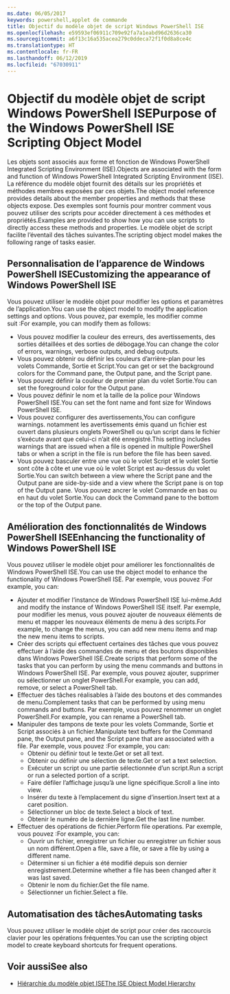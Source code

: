 ```yaml
---
ms.date: 06/05/2017
keywords: powershell,applet de commande
title: Objectif du modèle objet de script Windows PowerShell ISE
ms.openlocfilehash: e59593ef06911c709e92fa7a1eabd96d2636ca30
ms.sourcegitcommit: a6f13c16a535acea279c0ddeca72f1f0d8a8ce4c
ms.translationtype: HT
ms.contentlocale: fr-FR
ms.lasthandoff: 06/12/2019
ms.locfileid: "67030911"
---
```

# <a name="purpose-of-the-windows-powershell-ise-scripting-object-model"></a><span data-ttu-id="5cd30-103">Objectif du modèle objet de script Windows PowerShell ISE</span><span class="sxs-lookup"><span data-stu-id="5cd30-103">Purpose of the Windows PowerShell ISE Scripting Object Model</span></span>

<span data-ttu-id="5cd30-104">Les objets sont associés aux forme et fonction de Windows PowerShell Integrated Scripting Environment (ISE).</span><span class="sxs-lookup"><span data-stu-id="5cd30-104">Objects are associated with the form and function of Windows PowerShell Integrated Scripting Environment (ISE).</span></span> <span data-ttu-id="5cd30-105">La référence du modèle objet fournit des détails sur les propriétés et méthodes membres exposées par ces objets.</span><span class="sxs-lookup"><span data-stu-id="5cd30-105">The object model reference provides details about the member properties and methods that these objects expose.</span></span> <span data-ttu-id="5cd30-106">Des exemples sont fournis pour montrer comment vous pouvez utiliser des scripts pour accéder directement à ces méthodes et propriétés.</span><span class="sxs-lookup"><span data-stu-id="5cd30-106">Examples are provided to show how you can use scripts to directly access these methods and properties.</span></span> <span data-ttu-id="5cd30-107">Le modèle objet de script facilite l’éventail des tâches suivantes.</span><span class="sxs-lookup"><span data-stu-id="5cd30-107">The scripting object model makes the following range of tasks easier.</span></span>

## <a name="customizing-the-appearance-of-windows-powershell-ise"></a><span data-ttu-id="5cd30-108">Personnalisation de l’apparence de Windows PowerShell ISE</span><span class="sxs-lookup"><span data-stu-id="5cd30-108">Customizing the appearance of Windows PowerShell ISE</span></span>

<span data-ttu-id="5cd30-109">Vous pouvez utiliser le modèle objet pour modifier les options et paramètres de l’application.</span><span class="sxs-lookup"><span data-stu-id="5cd30-109">You can use the object model to modify the application settings and options.</span></span> <span data-ttu-id="5cd30-110">Vous pouvez, par exemple, les modifier comme suit :</span><span class="sxs-lookup"><span data-stu-id="5cd30-110">For example, you can modify them as follows:</span></span>

- <span data-ttu-id="5cd30-111">Vous pouvez modifier la couleur des erreurs, des avertissements, des sorties détaillées et des sorties de débogage.</span><span class="sxs-lookup"><span data-stu-id="5cd30-111">You can change the color of errors, warnings, verbose outputs, and debug outputs.</span></span>
- <span data-ttu-id="5cd30-112">Vous pouvez obtenir ou définir les couleurs d’arrière-plan pour les volets Commande, Sortie et Script.</span><span class="sxs-lookup"><span data-stu-id="5cd30-112">You can get or set the background colors for the Command pane, the Output pane, and the Script pane.</span></span>
- <span data-ttu-id="5cd30-113">Vous pouvez définir la couleur de premier plan du volet Sortie.</span><span class="sxs-lookup"><span data-stu-id="5cd30-113">You can set the foreground color for the Output pane.</span></span>
- <span data-ttu-id="5cd30-114">Vous pouvez définir le nom et la taille de la police pour Windows PowerShell ISE.</span><span class="sxs-lookup"><span data-stu-id="5cd30-114">You can set the font name and font size for Windows PowerShell ISE.</span></span>
- <span data-ttu-id="5cd30-115">Vous pouvez configurer des avertissements,</span><span class="sxs-lookup"><span data-stu-id="5cd30-115">You can configure warnings.</span></span> <span data-ttu-id="5cd30-116">notamment les avertissements émis quand un fichier est ouvert dans plusieurs onglets PowerShell ou qu’un script dans le fichier s’exécute avant que celui-ci n’ait été enregistré.</span><span class="sxs-lookup"><span data-stu-id="5cd30-116">This setting includes warnings that are issued when a file is opened in multiple PowerShell tabs or when a script in the file is run before the file has been saved.</span></span>
- <span data-ttu-id="5cd30-117">Vous pouvez basculer entre une vue où le volet Script et le volet Sortie sont côte à côte et une vue où le volet Script est au-dessus du volet Sortie.</span><span class="sxs-lookup"><span data-stu-id="5cd30-117">You can switch between a view where the Script pane and the Output pane are side-by-side and a view where the Script pane is on top of the Output pane.</span></span> <span data-ttu-id="5cd30-118">Vous pouvez ancrer le volet Commande en bas ou en haut du volet Sortie.</span><span class="sxs-lookup"><span data-stu-id="5cd30-118">You can dock the Command pane to the bottom or the top of the Output pane.</span></span>

## <a name="enhancing-the-functionality-of-windows-powershell-ise"></a><span data-ttu-id="5cd30-119">Amélioration des fonctionnalités de Windows PowerShell ISE</span><span class="sxs-lookup"><span data-stu-id="5cd30-119">Enhancing the functionality of Windows PowerShell ISE</span></span>

<span data-ttu-id="5cd30-120">Vous pouvez utiliser le modèle objet pour améliorer les fonctionnalités de Windows PowerShell ISE.</span><span class="sxs-lookup"><span data-stu-id="5cd30-120">You can use the object model to enhance the functionality of Windows PowerShell ISE.</span></span> <span data-ttu-id="5cd30-121">Par exemple, vous pouvez :</span><span class="sxs-lookup"><span data-stu-id="5cd30-121">For example, you can:</span></span>

- <span data-ttu-id="5cd30-122">Ajouter et modifier l’instance de Windows PowerShell ISE lui-même.</span><span class="sxs-lookup"><span data-stu-id="5cd30-122">Add and modify the instance of Windows PowerShell ISE itself.</span></span> <span data-ttu-id="5cd30-123">Par exemple, pour modifier les menus, vous pouvez ajouter de nouveaux éléments de menu et mapper les nouveaux éléments de menu à des scripts.</span><span class="sxs-lookup"><span data-stu-id="5cd30-123">For example, to change the menus, you can add new menu items and map the new menu items to scripts.</span></span>
- <span data-ttu-id="5cd30-124">Créer des scripts qui effectuent certaines des tâches que vous pouvez effectuer à l’aide des commandes de menu et des boutons disponibles dans Windows PowerShell ISE.</span><span class="sxs-lookup"><span data-stu-id="5cd30-124">Create scripts that perform some of the tasks that you can perform by using the menu commands and buttons in Windows PowerShell ISE.</span></span> <span data-ttu-id="5cd30-125">Par exemple, vous pouvez ajouter, supprimer ou sélectionner un onglet PowerShell.</span><span class="sxs-lookup"><span data-stu-id="5cd30-125">For example, you can add, remove, or select a PowerShell tab.</span></span>
- <span data-ttu-id="5cd30-126">Effectuer des tâches réalisables à l’aide des boutons et des commandes de menu.</span><span class="sxs-lookup"><span data-stu-id="5cd30-126">Complement tasks that can be performed by using menu commands and buttons.</span></span> <span data-ttu-id="5cd30-127">Par exemple, vous pouvez renommer un onglet PowerShell.</span><span class="sxs-lookup"><span data-stu-id="5cd30-127">For example, you can rename a PowerShell tab.</span></span>
- <span data-ttu-id="5cd30-128">Manipuler des tampons de texte pour les volets Commande, Sortie et Script associés à un fichier.</span><span class="sxs-lookup"><span data-stu-id="5cd30-128">Manipulate text buffers for the Command pane, the Output pane, and the Script pane that are associated with a file.</span></span> <span data-ttu-id="5cd30-129">Par exemple, vous pouvez :</span><span class="sxs-lookup"><span data-stu-id="5cd30-129">For example, you can:</span></span>
  - <span data-ttu-id="5cd30-130">Obtenir ou définir tout le texte.</span><span class="sxs-lookup"><span data-stu-id="5cd30-130">Get or set all text.</span></span>
  - <span data-ttu-id="5cd30-131">Obtenir ou définir une sélection de texte.</span><span class="sxs-lookup"><span data-stu-id="5cd30-131">Get or set a text selection.</span></span>
  - <span data-ttu-id="5cd30-132">Exécuter un script ou une partie sélectionnée d’un script.</span><span class="sxs-lookup"><span data-stu-id="5cd30-132">Run a script or run a selected portion of a script.</span></span>
  - <span data-ttu-id="5cd30-133">Faire défiler l’affichage jusqu’à une ligne spécifique.</span><span class="sxs-lookup"><span data-stu-id="5cd30-133">Scroll a line into view.</span></span>
  - <span data-ttu-id="5cd30-134">Insérer du texte à l’emplacement du signe d’insertion.</span><span class="sxs-lookup"><span data-stu-id="5cd30-134">Insert text at a caret position.</span></span>
  - <span data-ttu-id="5cd30-135">Sélectionner un bloc de texte.</span><span class="sxs-lookup"><span data-stu-id="5cd30-135">Select a block of text.</span></span>
  - <span data-ttu-id="5cd30-136">Obtenir le numéro de la dernière ligne.</span><span class="sxs-lookup"><span data-stu-id="5cd30-136">Get the last line number.</span></span>
- <span data-ttu-id="5cd30-137">Effectuer des opérations de fichier.</span><span class="sxs-lookup"><span data-stu-id="5cd30-137">Perform file operations.</span></span> <span data-ttu-id="5cd30-138">Par exemple, vous pouvez :</span><span class="sxs-lookup"><span data-stu-id="5cd30-138">For example, you can:</span></span>
  - <span data-ttu-id="5cd30-139">Ouvrir un fichier, enregistrer un fichier ou enregistrer un fichier sous un nom différent.</span><span class="sxs-lookup"><span data-stu-id="5cd30-139">Open a file, save a file, or save a file by using a different name.</span></span>
  - <span data-ttu-id="5cd30-140">Déterminer si un fichier a été modifié depuis son dernier enregistrement.</span><span class="sxs-lookup"><span data-stu-id="5cd30-140">Determine whether a file has been changed after it was last saved.</span></span>
  - <span data-ttu-id="5cd30-141">Obtenir le nom du fichier.</span><span class="sxs-lookup"><span data-stu-id="5cd30-141">Get the file name.</span></span>
  - <span data-ttu-id="5cd30-142">Sélectionner un fichier.</span><span class="sxs-lookup"><span data-stu-id="5cd30-142">Select a file.</span></span>

## <a name="automating-tasks"></a><span data-ttu-id="5cd30-143">Automatisation des tâches</span><span class="sxs-lookup"><span data-stu-id="5cd30-143">Automating tasks</span></span>

<span data-ttu-id="5cd30-144">Vous pouvez utiliser le modèle objet de script pour créer des raccourcis clavier pour les opérations fréquentes.</span><span class="sxs-lookup"><span data-stu-id="5cd30-144">You can use the scripting object model to create keyboard shortcuts for frequent operations.</span></span>

## <a name="see-also"></a><span data-ttu-id="5cd30-145">Voir aussi</span><span class="sxs-lookup"><span data-stu-id="5cd30-145">See also</span></span>

- [<span data-ttu-id="5cd30-146">Hiérarchie du modèle objet ISE</span><span class="sxs-lookup"><span data-stu-id="5cd30-146">The ISE Object Model Hierarchy</span></span>](The-ISE-Object-Model-Hierarchy.md)

